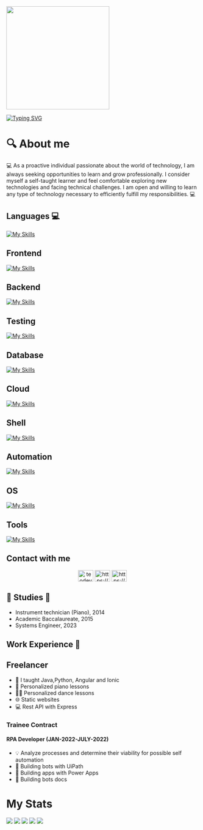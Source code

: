 <div id="header" align="left">
  <img
    width="270"
    src="https://media.giphy.com/media/yeE6B8nEKcTMWWvBzD/giphy.gif"
    alt=""
  />
</div>

[![Typing SVG](https://readme-typing-svg.demolab.com?font=Fira+Code&weight=900&size=27&duration=4000&pause=1000&color=FF0000&background=BFFF8400&vCenter=true&width=435&lines=Hi%2C+I'm+TEODEV77++%F0%9F%91%8B;Systems+Engineer)](https://git.io/typing-svg)

 # 🔍 About me

<p>
    💻 As a proactive individual passionate about the world of technology, I
    am always seeking opportunities to learn and grow professionally. I
    consider myself a self-taught learner and feel comfortable exploring new
    technologies and facing technical challenges. I am open and willing to
    learn any type of technology necessary to efficiently fulfill my
    responsibilities. 💻
</p>

## Languages 💻

[![My Skills](https://skillicons.dev/icons?i=cpp,java,js,python,dart)](https://skillicons.dev)

## Frontend

[![My Skills](https://skillicons.dev/icons?i=html,css,scss,angular,astro,react,next,tailwind,flutter)](https://skillicons.dev)

## Backend

[![My Skills](https://skillicons.dev/icons?i=nodejs,express,nestjs,graphql,apollo,prisma,spring,django,fastapi,solidity,firebase)](https://skillicons.dev)

## Testing

[![My Skills](https://skillicons.dev/icons?i=jest,cypress)](https://skillicons.dev)

## Database

[![My Skills](https://skillicons.dev/icons?i=mongodb,postgres)](https://skillicons.dev)

## Cloud

[![My Skills](https://skillicons.dev/icons?i=gcp,aws,azure)](https://skillicons.dev)

## Shell

[![My Skills](https://skillicons.dev/icons?i=powershell,bash)](https://skillicons.dev)

## Automation 

[![My Skills](https://skillicons.dev/icons?i=docker,kubernetes,jenkins)](https://skillicons.dev)

## OS

[![My Skills](https://skillicons.dev/icons?i=windows,linux)](https://skillicons.dev)

## Tools

[![My Skills](https://skillicons.dev/icons?i=git,vscode,eclipse,androidstudio,idea,discord,notion,stackoverflow)](https://skillicons.dev)


## Contact with me

<p align="center">
<a href="https://twitter.com/teodev77" target="blank"><img align="center" src="https://raw.githubusercontent.com/rahuldkjain/github-profile-readme-generator/master/src/images/icons/Social/twitter.svg" alt="teodev77" height="30" width="40" /></a>
<a href="https://linkedin.com/in/mateo-orozco-lotero-643419197" target="blank"><img align="center" src="https://raw.githubusercontent.com/rahuldkjain/github-profile-readme-generator/master/src/images/icons/Social/linked-in-alt.svg" alt="https://www.linkedin.com/in/mateo-orozco-lotero-643419197" height="30" width="40" /></a>
<a href="https://instagram.com/teodev77" target="blank"><img align="center" src="https://raw.githubusercontent.com/rahuldkjain/github-profile-readme-generator/master/src/images/icons/Social/instagram.svg" alt="https://www.instagram.com/teodev77" height="30" width="40" /></a>
</p>

## 📓 Studies 📓

* Instrument technician (Piano), 2014 
* Academic Baccalaureate, 2015
* Systems Engineer, 2023
  
##  Work Experience 🛫

## Freelancer

* 🐍 I taught Java,Python, Angular and Ionic
* 🎹 Personalized piano lessons 
* 🕺🏻 Personalized dance lessons
* 🌐 Static websites
* 💻 Rest API with Express

### Trainee Contract

#### RPA Developer (JAN-2022-JULY-2022)

* 💡 Analyze processes and determine their viability for possible self automation
* 🤖 Building bots with UiPath
* 📲 Building apps with Power Apps
* 📝 Building bots docs


# My Stats

![](http://github-profile-summary-cards.vercel.app/api/cards/stats?username=teodev77&theme=darcula)
![](http://github-profile-summary-cards.vercel.app/api/cards/productive-time?username=teodev77&theme=darcula&utcOffset=8)
![](http://github-profile-summary-cards.vercel.app/api/cards/profile-details?username=teodev77&theme=darcula)
![](http://github-profile-summary-cards.vercel.app/api/cards/repos-per-language?username=teodev77&theme=darcula)
![](http://github-profile-summary-cards.vercel.app/api/cards/most-commit-language?username=teodev77&theme=darcula)
